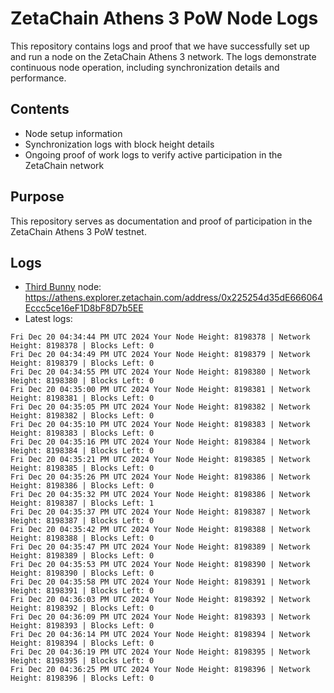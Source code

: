 # ZetaChain Athens 3 PoW Node Logs
This repository contains logs and proof that we have successfully set up and run a node on the ZetaChain Athens 3 network. The logs demonstrate continuous node operation, including synchronization details and performance.

## Contents
- Node setup information
- Synchronization logs with block height details
- Ongoing proof of work logs to verify active participation in the ZetaChain network

## Purpose
This repository serves as documentation and proof of participation in the ZetaChain Athens 3 PoW testnet.

## Logs

- [Third Bunny](https://thirdbunny.xyz/) node: https://athens.explorer.zetachain.com/address/0x225254d35dE666064Eccc5ce16eF1D8bF8D7b5EE
- Latest logs:
```
Fri Dec 20 04:34:44 PM UTC 2024 Your Node Height: 8198378 | Network Height: 8198378 | Blocks Left: 0
Fri Dec 20 04:34:49 PM UTC 2024 Your Node Height: 8198379 | Network Height: 8198379 | Blocks Left: 0
Fri Dec 20 04:34:55 PM UTC 2024 Your Node Height: 8198380 | Network Height: 8198380 | Blocks Left: 0
Fri Dec 20 04:35:00 PM UTC 2024 Your Node Height: 8198381 | Network Height: 8198381 | Blocks Left: 0
Fri Dec 20 04:35:05 PM UTC 2024 Your Node Height: 8198382 | Network Height: 8198382 | Blocks Left: 0
Fri Dec 20 04:35:10 PM UTC 2024 Your Node Height: 8198383 | Network Height: 8198383 | Blocks Left: 0
Fri Dec 20 04:35:16 PM UTC 2024 Your Node Height: 8198384 | Network Height: 8198384 | Blocks Left: 0
Fri Dec 20 04:35:21 PM UTC 2024 Your Node Height: 8198385 | Network Height: 8198385 | Blocks Left: 0
Fri Dec 20 04:35:26 PM UTC 2024 Your Node Height: 8198386 | Network Height: 8198386 | Blocks Left: 0
Fri Dec 20 04:35:32 PM UTC 2024 Your Node Height: 8198386 | Network Height: 8198387 | Blocks Left: 1
Fri Dec 20 04:35:37 PM UTC 2024 Your Node Height: 8198387 | Network Height: 8198387 | Blocks Left: 0
Fri Dec 20 04:35:42 PM UTC 2024 Your Node Height: 8198388 | Network Height: 8198388 | Blocks Left: 0
Fri Dec 20 04:35:47 PM UTC 2024 Your Node Height: 8198389 | Network Height: 8198389 | Blocks Left: 0
Fri Dec 20 04:35:53 PM UTC 2024 Your Node Height: 8198390 | Network Height: 8198390 | Blocks Left: 0
Fri Dec 20 04:35:58 PM UTC 2024 Your Node Height: 8198391 | Network Height: 8198391 | Blocks Left: 0
Fri Dec 20 04:36:03 PM UTC 2024 Your Node Height: 8198392 | Network Height: 8198392 | Blocks Left: 0
Fri Dec 20 04:36:09 PM UTC 2024 Your Node Height: 8198393 | Network Height: 8198393 | Blocks Left: 0
Fri Dec 20 04:36:14 PM UTC 2024 Your Node Height: 8198394 | Network Height: 8198394 | Blocks Left: 0
Fri Dec 20 04:36:19 PM UTC 2024 Your Node Height: 8198395 | Network Height: 8198395 | Blocks Left: 0
Fri Dec 20 04:36:25 PM UTC 2024 Your Node Height: 8198396 | Network Height: 8198396 | Blocks Left: 0
```

